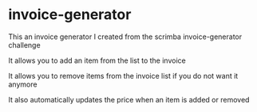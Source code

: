 # invoice-generator
<p>This an invoice generator I created from the scrimba invoice-generator challenge</p>
<p>It allows you to add an item from the list to the invoice</p>
<p>It allows you to remove items from the invoice list if you do not want it anymore</p>
<p>It also automatically updates the price when an item is added or removed</p>
